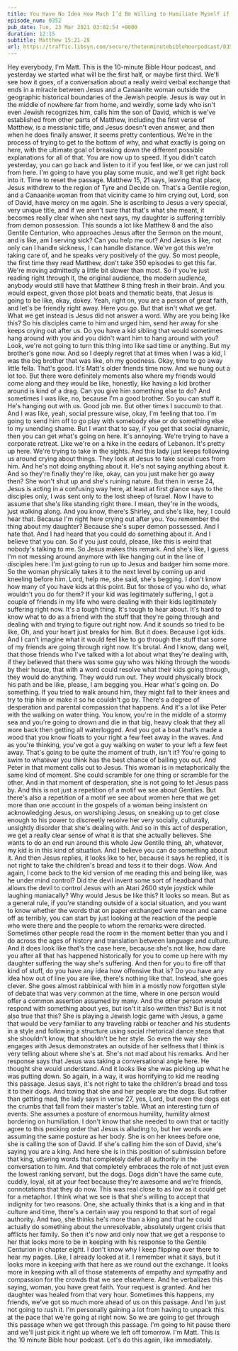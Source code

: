 ```yaml
---
title: You Have No Idea How Much I’d Be Willing to Humiliate Myself if It Meant Saving My Kid
episode_num: 0352
pub_date: Tue, 23 Mar 2021 03:02:54 +0000
duration: 12:15
subtitle: Matthew 15:21-28
url: https://traffic.libsyn.com/secure/thetenminutebiblehourpodcast/0352_-_You_Have_No_Idea_How_Much_Id_Be_Willing_to_Humiliate_Myself_if_It_Meant_Saving_My_Kid.mp3
---
```


 Hey everybody, I'm Matt. This is the 10-minute Bible Hour podcast, and yesterday we started what will be the first half, or maybe first third. We'll see how it goes, of a conversation about a really weird verbal exchange that ends in a miracle between Jesus and a Canaanite woman outside the geographic historical boundaries of the Jewish people. Jesus is way out in the middle of nowhere far from home, and weirdly, some lady who isn't even Jewish recognizes him, calls him the son of David, which is we've established from other parts of Matthew, including the first verse of Matthew, is a messianic title, and Jesus doesn't even answer, and then when he does finally answer, it seems pretty contentious. We're in the process of trying to get to the bottom of why, and what exactly is going on here, with the ultimate goal of breaking down the different possible explanations for all of that. You are now up to speed. If you didn't catch yesterday, you can go back and listen to it if you feel like, or we can just roll from here. I'm going to have you play some music, and we'll get right back into it. Time to reset the passage. Matthew 15, 21 says, leaving that place, Jesus withdrew to the region of Tyre and Decide on. That's a Gentile region, and a Canaanite woman from that vicinity came to him crying out, Lord, son of David, have mercy on me again. She is ascribing to Jesus a very special, very unique title, and if we aren't sure that that's what she meant, it becomes really clear when she next says, my daughter is suffering terribly from demon possession. This sounds a lot like Matthew 8 and the also Gentile Centurion, who approaches Jesus after the Sermon on the mount, and is like, am I serving sick? Can you help me out? And Jesus is like, not only can I handle sickness, I can handle distance. We've got this we're taking care of, and he speaks very positively of the guy. So most people, the first time they read Matthew, don't take 350 episodes to get this far. We're moving admittedly a little bit slower than most. So if you're just reading right through it, the original audience, the modern audience, anybody would still have that Matthew 8 thing fresh in their brain. And you would expect, given those plot beats and thematic beats, that Jesus is going to be like, okay, dokey. Yeah, right on, you are a person of great faith, and let's be friendly right away. Here you go. But that isn't what we get. What we get instead is Jesus did not answer a word. Why are you being like this? So his disciples came to him and urged him, send her away for she keeps crying out after us. Do you have a kid sibling that would sometimes hang around with you and you didn't want him to hang around with you? Look, we're not going to turn this thing into like sad time or anything. But my brother's gone now. And so I deeply regret that at times when I was a kid, I was the big brother that was like, oh my goodness. Okay, time to go away little fella. That's good. It's Matt's older friends time now. And we hung out a lot too. But there were definitely moments also where my friends would come along and they would be like, honestly, like having a kid brother around is kind of a drag. Can you give him something else to do? And sometimes I was like, no, because I'm a good brother. So you can stuff it. He's hanging out with us. Good job me. But other times I succumb to that. And I was like, yeah, social pressure wise, okay, I'm feeling that too. I'm going to send him off to go play with somebody else or do something else to my unending shame. But I want that to say, if you get that social dynamic, then you can get what's going on here. It's annoying. We're trying to have a corporate retreat. Like we're on a hike in the cedars of Lebanon. It's pretty up here. We're trying to take in the sights. And this lady just keeps following us around crying about things. They look at Jesus to take social cues from him. And he's not doing anything about it. He's not saying anything about it. And so they're finally they're like, okay, can you just make her go away then? She won't shut up and she's ruining nature. But then in verse 24, Jesus is acting in a confusing way here, at least at first glance says to the disciples only, I was sent only to the lost sheep of Israel. Now I have to assume that she's like standing right there. I mean, they're in the woods, just walking along. And you know, there's Shirley, and she's like, hey, I could hear that. Because I'm right here crying out after you. You remember the thing about my daughter? Because she's super demon possessed. And I hate that. And I had heard that you could do something about it. And I believe that you can. So if you just could, please, like this is weird that nobody's talking to me. So Jesus makes this remark. And she's like, I guess I'm not messing around anymore with like hanging out in the line of disciples here. I'm just going to run up to Jesus and badger him some more. So the woman physically takes it to the next level by coming up and kneeling before him. Lord, help me, she said, she's begging. I don't know how many of you have kids at this point. But for those of you who do, what wouldn't you do for them? If your kid was legitimately suffering, I got a couple of friends in my life who were dealing with their kids legitimately suffering right now. It's a tough thing. It's tough to hear about. It's hard to know what to do as a friend with the stuff that they're going through and dealing with and trying to figure out right now. And it sounds so tried to be like, Oh, and your heart just breaks for him. But it does. Because I got kids. And I can't imagine what it would feel like to go through the stuff that some of my friends are going through right now. It's brutal. And I know, dang well, that those friends who I've talked with a lot about what they're dealing with, if they believed that there was some guy who was hiking through the woods by their house, that with a word could resolve what their kids going through, they would do anything. They would run out. They would physically block his path and be like, please, I am begging you. Hear what's going on. Do something. If you tried to walk around him, they might fall to their knees and try to trip him or make it so he couldn't go by. There's a degree of desperation and parental compassion that happens. And it's a lot like Peter with the walking on water thing. You know, you're in the middle of a stormy sea and you're going to drown and die in that big, heavy cloak that they all wore back then getting all waterlogged. And you got a boat that's made a wood that you know floats to your right a few feet away in the waves. And as you're thinking, you've got a guy walking on water to your left a few feet away. That's going to be quite the moment of truth, isn't it? You're going to swim to whatever you think has the best chance of bailing you out. And Peter in that moment calls out to Jesus. This woman is in metaphorically the same kind of moment. She could scramble for one thing or scramble for the other. And in that moment of desperation, she is not going to let Jesus pass by. And this is not just a repetition of a motif we see about Gentiles. But there's also a repetition of a motif we see about women here that we get more than one account in the gospels of a woman being insistent on acknowledging Jesus, on worshiping Jesus, on sneaking up to get close enough to his power to discreetly resolve her very socially, culturally, unsightly disorder that she's dealing with. And so in this act of desperation, we get a really clear sense of what it is that she actually believes. She wants to do an end run around this whole Jew Gentile thing, ah, whatever, my kid is in this kind of situation. And I believe you can do something about it. And then Jesus replies, it looks like to her, because it says he replied, it is not right to take the children's bread and toss it to their dogs. Wow. And again, I come back to the kid version of me reading this and being like, was he under mind control? Did the devil invent some sort of headband that allows the devil to control Jesus with an Atari 2600 style joystick while laughing maniacally? Why would Jesus be like this? It looks so mean. But as a general rule, if you're standing outside of a social situation, and you want to know whether the words that on paper exchanged were mean and came off as terribly, you can start by just looking at the reaction of the people who were there and the people to whom the remarks were directed. Sometimes other people read the room in the moment better than you and I do across the ages of history and translation between language and culture. And it does look like that's the case here, because she's not like, how dare you after all that has happened historically for you to come up here with my daughter suffering the way she's suffering. And then for you to fire off that kind of stuff, do you have any idea how offensive that is? Do you have any idea how out of line you are like, there's nothing like that. Instead, she goes clever. She goes almost rabbinical with him in a mostly now forgotten style of debate that was very common at the time, where in one person would offer a common assertion assumed by many. And the other person would respond with something about yes, but isn't it also written this? But is it not also true that this? She is playing a Jewish logic game with Jesus, a game that would be very familiar to any traveling rabbi or teacher and his students in a style and following a structure using social rhetorical dance steps that she shouldn't know, that shouldn't be her style. So even the way she engages with Jesus demonstrates an outside of her selfness that I think is very telling about where she's at. She's not mad about his remarks. And her response says that Jesus was taking a conversational angle here. He thought she would understand. And it looks like she was picking up what he was putting down. So again, in a way, it was horrifying to kid me reading this passage. Jesus says, it's not right to take the children's bread and toss it to their dogs. And toning that she and her people are the dogs. But rather than getting mad, the lady says in verse 27, yes, Lord, but even the dogs eat the crumbs that fall from their master's table. What an interesting turn of events. She assumes a posture of enormous humility, humility almost bordering on humiliation. I don't know that she needed to own that or tacitly agree to this pecking order that Jesus is alluding to, but her words are assuming the same posture as her body. She is on her knees before one, she is calling the son of David. If she's calling him the son of David, she's saying you are a king. And here she is in this position of submission before that king, uttering words that completely defer all authority in the conversation to him. And that completely embraces the role of not just even the lowest ranking servant, but the dogs. Dogs didn't have the same cute, cuddly, loyal, sit at your feet because they're awesome and we're friends, connotations that they do now. This was real close to as low as it could get for a metaphor. I think what we see is that she's willing to accept that indignity for two reasons. One, she actually thinks that is a king and in that culture and time, there's a certain way you respond to that sort of regal authority. And two, she thinks he's more than a king and that he could actually do something about the unresolvable, absolutely urgent crisis that afflicts her family. So then it's now and only now that we get a response to her that looks more to be in keeping with his response to the Gentile Centurion in chapter eight. I don't know why I keep flipping over there to hear my pages. Like, I already looked at it. I remember what it says, but it looks more in keeping with that here as we round out the exchange. It looks more in keeping with all of those statements of empathy and sympathy and compassion for the crowds that we see elsewhere. And he verbalizes this saying, woman, you have great faith. Your request is granted. And her daughter was healed from that very hour. Sometimes this happens, my friends, we've got so much more ahead of us on this passage. And I'm just not going to rush it. I'm personally gaining a lot from having to unpack this at the pace that we're going at right now. So we are going to get through this passage when we get through this passage. I'm going to hit pause there and we'll just pick it right up where we left off tomorrow. I'm Matt. This is the 10 minute Bible hour podcast. Let's do this again, like immediately.
